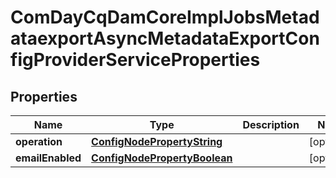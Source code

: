 

# ComDayCqDamCoreImplJobsMetadataexportAsyncMetadataExportConfigProviderServiceProperties

## Properties

Name | Type | Description | Notes
------------ | ------------- | ------------- | -------------
**operation** | [**ConfigNodePropertyString**](ConfigNodePropertyString.md) |  |  [optional]
**emailEnabled** | [**ConfigNodePropertyBoolean**](ConfigNodePropertyBoolean.md) |  |  [optional]



